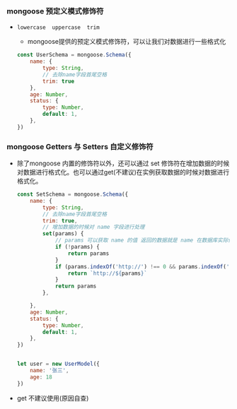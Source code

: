 ### mongoose 预定义模式修饰符

- `lowercase  uppercase  trim`

  - mongoose提供的预定义模式修饰符，可以让我们对数据进行一些格式化

  ```js
  const UserSchema = mongoose.Schema({
      name: {
          type: String,
          // 去除name字段首尾空格
          trim: true
      },
      age: Number,
      status: {
          type: Number,
          default: 1,
      },
  })
  ```

### mongoose  Getters 与 Setters 自定义修饰符

- 除了mongoose 内置的修饰符以外，还可以通过 set 修饰符在增加数据的时候对数据进行格式化。也可以通过get(不建议)在实例获取数据的时候对数据进行格式化。

  ```js
  const SetSchema = mongoose.Schema({
      name: {
          type: String,
          // 去除name字段首尾空格
          trim: true,
          // 增加数据的时候对 name 字段进行处理
          set(params) {
              // params 可以获取 name 的值 返回的数据就是 name 在数据库实际保存的值
              if (!params) {
                  return params
              }
              if (params.indexOf('http://') !== 0 && params.indexOf('https://') !== 0) {
                  return `http://${params}`
              }
              return params
          },
  
      },
      age: Number,
      status: {
          type: Number,
          default: 1,
      },
  })
  
  
  let user = new UserModel({
      name: '张三',
      age: 18
  })
  ```

- get 不建议使用(原因自查)

